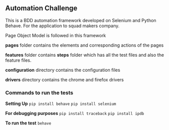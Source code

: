 ## **Automation Challenge**

This is a BDD automation framework developed on Selenium and Python Behave.
For the application to squad makers company.

Page Object Model is followed in this framework

**pages** folder contains the elements and corresponding actions of the pages

**features** folder contains **steps** folder which has all the test files and also the feature files.

**configuration** directory contains the configuration files

**drivers** directory contains the chrome and firefox drivers

### **Commands to run the tests**

**Setting Up**
`pip install behave`
`pip install selenium`

**For debugging purposes**
`pip install traceback`
`pip install ipdb`


**To run the test**
`behave`
